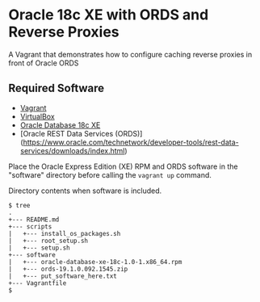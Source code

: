 # Oracle 18c XE with ORDS and Reverse Proxies

A Vagrant that demonstrates how to configure caching reverse proxies in front of Oracle ORDS

## Required Software

* [Vagrant](https://www.vagrantup.com/downloads.html)
* [VirtualBox](https://www.virtualbox.org/wiki/Downloads)
* [Oracle Database 18c XE](https://www.oracle.com/database/technologies/appdev/xe.html)
* [Oracle REST Data Services (ORDS)] (https://www.oracle.com/technetwork/developer-tools/rest-data-services/downloads/index.html) 

Place the Oracle Express Edition (XE) RPM and ORDS software in the "software" directory before calling the `vagrant up` command.

Directory contents when software is included.

```
$ tree
.
+--- README.md
+--- scripts
|   +--- install_os_packages.sh
|   +--- root_setup.sh
|   +--- setup.sh
+--- software
|   +--- oracle-database-xe-18c-1.0-1.x86_64.rpm
|   +--- ords-19.1.0.092.1545.zip
|   +--- put_software_here.txt
+--- Vagrantfile
$
```
